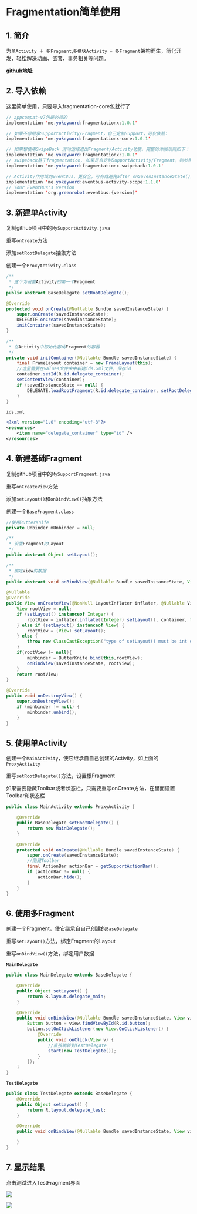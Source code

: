 # Fragmentation简单使用

## 1. 简介

为`单Activity ＋ 多Fragment`,`多模块Activity + 多Fragment`架构而生，简化开发，轻松解决动画、嵌套、事务相关等问题。

**[github地址](https://github.com/YoKeyword/Fragmentation)**

## 2. 导入依赖

这里简单使用，只要导入fragmentation-core包就行了

```java
// appcompat-v7包是必须的
implementation 'me.yokeyword:fragmentationx:1.0.1'

// 如果不想继承SupportActivity/Fragment，自己定制Support，可仅依赖:
implementation 'me.yokeyword:fragmentationx-core:1.0.1'

// 如果想使用SwipeBack 滑动边缘退出Fragment/Activity功能，完整的添加规则如下：
implementation 'me.yokeyword:fragmentationx:1.0.1'
// swipeback基于fragmentation, 如果是自定制SupportActivity/Fragment，则参照SwipeBackActivity/Fragment实现即可
implementation 'me.yokeyword:fragmentationx-swipeback:1.0.1'

// Activity作用域的EventBus，更安全，可有效避免after onSavenInstanceState()异常
implementation 'me.yokeyword:eventbus-activity-scope:1.1.0'
// Your EventBus's version
implementation 'org.greenrobot:eventbus:{version}'
```

## 3. 新建单Activity

复制github项目中的`MySupportActivity.java`

重写`onCreate`方法

添加`setRootDelegate`抽象方法

创建一个`ProxyActivity.class`

```java
/**
 * 这个为设置Activity的第一个Fragment
 */
public abstract BaseDelegate setRootDelegate();

@Override
protected void onCreate(@Nullable Bundle savedInstanceState) {
    super.onCreate(savedInstanceState);
    DELEGATE.onCreate(savedInstanceState);
    initContainer(savedInstanceState);
}

/**
 * 在Activity中初始化容纳Fragment的容器
 */
private void initContainer(@Nullable Bundle savedInstanceState) {
    final FrameLayout container = new FrameLayout(this);
    //这里需要在values文件夹中新建ids.xml文件，保存id
    container.setId(R.id.delegate_container);
    setContentView(container);
    if (savedInstanceState == null) {
        DELEGATE.loadRootFragment(R.id.delegate_container, setRootDelegate());
    }
}
```

`ids.xml`

```xml
<?xml version="1.0" encoding="utf-8"?>
<resources>
    <item name="delegate_container" type="id" />
</resources>
```

## 4. 新建基础Fragment

复制github项目中的`MySupportFragment.java`

重写`onCreateView`方法

添加`setLayout()`和`onBindView()`抽象方法

创建一个`BaseFragment.class`

```java
//使用ButterKnife
private Unbinder mUnbinder = null;

/**
 * 设置Fragment的Layout
 */
public abstract Object setLayout();

/**
 * 绑定View的数据
 */
public abstract void onBindView(@Nullable Bundle savedInstanceState, View view);

@Nullable
@Override
public View onCreateView(@NonNull LayoutInflater inflater, @Nullable ViewGroup container, @Nullable Bundle savedInstanceState) {
    View rootView = null;
    if (setLayout() instanceof Integer) {
        rootView = inflater.inflate((Integer) setLayout(), container, false);
    } else if (setLayout() instanceof View) {
        rootView = (View) setLayout();
    } else {
        throw new ClassCastException("type of setLayout() must be int or View!");
    }
    if(rootView != null){
        mUnbinder = ButterKnife.bind(this,rootView);
        onBindView(savedInstanceState, rootView);
    }
    return rootView;
}

@Override
public void onDestroyView() {
    super.onDestroyView();
    if (mUnbinder != null) {
        mUnbinder.unbind();
    }
}
```

## 5. 使用单Activity

创建一个`MainActivity`，使它继承自自己创建的Activity，如上面的`ProxyActivity`

重写`setRootDelegate()`方法，设置根Fragment

如果需要隐藏Toolbar或者状态栏，只需要重写onCreate方法，在里面设置Toolbar和状态栏

```java
public class MainActivity extends ProxyActivity {

    @Override
    public BaseDelegate setRootDelegate() {
        return new MainDelegate();
    }

    @Override
    protected void onCreate(@Nullable Bundle savedInstanceState) {
        super.onCreate(savedInstanceState);
        //隐藏Toolbar
        final ActionBar actionBar = getSupportActionBar();
        if (actionBar != null) {
            actionBar.hide();
        }
    }
}
```

## 6. 使用多Fragment

创建一个Fragment，使它继承自自己创建的`BaseDelegate`

重写`setLayout()`方法，绑定Fragment的Layout

重写`onBindView()`方法，绑定用户数据

**`MainDelegate`**

```java
public class MainDelegate extends BaseDelegate {

    @Override
    public Object setLayout() {
        return R.layout.delegate_main;
    }

    @Override
    public void onBindView(@Nullable Bundle savedInstanceState, View view) {
        Button button = view.findViewById(R.id.button);
        button.setOnClickListener(new View.OnClickListener() {
            @Override
            public void onClick(View v) {
                //直接跳转到TestDelegate
                start(new TestDelegate());
            }
        });
    }
}
```

**`TestDelegate`**

```java
public class TestDelegate extends BaseDelegate {
    @Override
    public Object setLayout() {
        return R.layout.delegate_test;
    }

    @Override
    public void onBindView(@Nullable Bundle savedInstanceState, View view) {

    }
}
```

## 7. 显示结果

点击测试进入TestFragment界面

![](http://blog.img.wangdankai.cn/Screenshot_1566205933.png)

![](http://blog.img.wangdankai.cn/Screenshot_1566205943.png)

